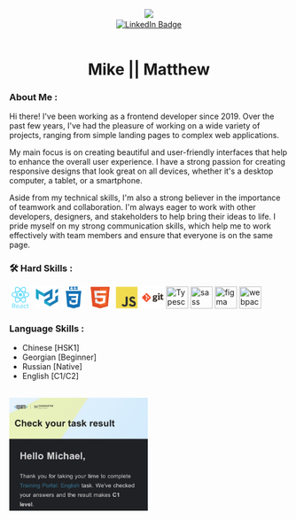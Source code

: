 <div id="header" align="center">
 <img src="https://media.giphy.com/media/jM4NGpvx6jZmW93hcZ/giphy.gif" width="150"/>
<div id="badges">
  <a href="www.linkedin.com/in/matthewTheWizzard">
    <img src="https://img.shields.io/badge/LinkedIn-blue?style=for-the-badge&logo=linkedin&logoColor=white" alt="LinkedIn Badge"/>
  </a>
</div>
<img src="https://www.codewars.com/users/matthewTheWizzard/badges/large" alt=""/>
</br>
<h1>
  Mike || Matthew
</h1>

</div>

### About Me :

Hi there! I've been working as a frontend developer since 2019. Over the past few years, I've had the pleasure of working on a wide variety of projects, ranging from simple landing pages to complex web applications.

My main focus is on creating beautiful and user-friendly interfaces that help to enhance the overall user experience. I have a strong passion for creating responsive designs that look great on all devices, whether it's a desktop computer, a tablet, or a smartphone.

Aside from my technical skills, I'm also a strong believer in the importance of teamwork and collaboration. I'm always eager to work with other developers, designers, and stakeholders to help bring their ideas to life. I pride myself on my strong communication skills, which help me to work effectively with team members and ensure that everyone is on the same page.

### :hammer_and_wrench: Hard Skills :

<div>
  <img src="https://github.com/devicons/devicon/blob/master/icons/react/react-original-wordmark.svg" title="React" alt="React" width="40" height="40"/>&nbsp;
  <img src="https://github.com/devicons/devicon/blob/master/icons/materialui/materialui-original.svg" title="Material UI" alt="Material UI" width="40" height="40"/>&nbsp;
  <img src="https://github.com/devicons/devicon/blob/master/icons/css3/css3-plain-wordmark.svg"  title="CSS3" alt="CSS" width="40" height="40"/>&nbsp;
  <img src="https://github.com/devicons/devicon/blob/master/icons/html5/html5-original.svg" title="HTML5" alt="HTML" width="40" height="40"/>&nbsp;
  <img src="https://github.com/devicons/devicon/blob/master/icons/javascript/javascript-original.svg" title="JavaScript" alt="JavaScript" width="40" height="40"/>&nbsp;
  <img src="https://github.com/devicons/devicon/blob/master/icons/git/git-original-wordmark.svg" title="Git" **alt="Git" width="40" height="40"/>
<img src="https://cdn.jsdelivr.net/gh/devicons/devicon/icons/typescript/typescript-original.svg" title="Typescript" **alt="Typescript" width="40" height="40" />
<img src="https://cdn.jsdelivr.net/gh/devicons/devicon/icons/sass/sass-original.svg" title="sass" **alt="sass" width="40" height="40"  />
<img src="https://cdn.jsdelivr.net/gh/devicons/devicon/icons/figma/figma-original.svg" title="figma" **alt="figma" width="40" height="40"  />
<img src="https://cdn.jsdelivr.net/gh/devicons/devicon/icons/webpack/webpack-original.svg" title="webpack" **alt="webpack" width="40" height="40"  />
                    
</div>

### Language Skills : 
- Chinese [HSK1]
- Georgian [Beginner]
- Russian [Native]
- English [C1/C2]
</br>
<img src="./english.jpg" title="english" **alt="english" width="250" />
